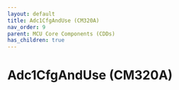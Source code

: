 ```yaml
---
layout: default
title: Adc1CfgAndUse (CM320A)
nav_order: 9
parent: MCU Core Components (CDDs)
has_children: true
---
```

# Adc1CfgAndUse (CM320A)
